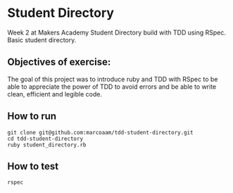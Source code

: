 Student Directory
=================

Week 2 at Makers Academy Student Directory build with TDD using RSpec. Basic student directory.

Objectives of exercise:
-----------------------

The goal of this project was to introduce ruby and TDD with RSpec to be able to appreciate the power of TDD to avoid errors and be able to write clean, efficient and legible code.

How to run
------------

	git clone git@github.com:marcoaam/tdd-student-directory.git
	cd tdd-student-directory
	ruby student_directory.rb

How to test
------------

	rspec
